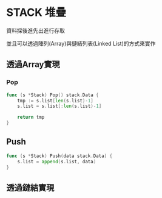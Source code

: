 # STACK 堆疊

資料採後進先出進行存取

並且可以透過陣列(Array)與鏈結列表(Linked List)的方式來實作

## 透過Array實現

### Pop

```go
func (s *Stack) Pop() stack.Data {
	tmp := s.list[len(s.list)-1]
	s.list = s.list[:len(s.list)-1]

	return tmp
}
```

## Push

```go
func (s *Stack) Push(data stack.Data) {
	s.list = append(s.list, data)
}
```

## 透過鏈結實現